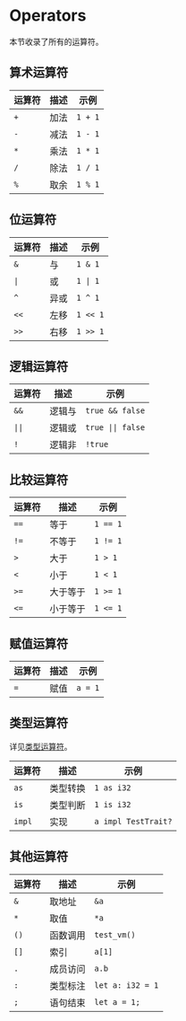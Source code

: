# Operators

本节收录了所有的运算符。

## 算术运算符

| 运算符 | 描述 | 示例 |
| --- | --- | --- |
| `+` | 加法 | `1 + 1` |
| `-` | 减法 | `1 - 1` |
| `*` | 乘法 | `1 * 1` |
| `/` | 除法 | `1 / 1` |
| `%` | 取余 | `1 % 1` |

## 位运算符

| 运算符 | 描述 | 示例 |
| --- | --- | --- |
| `&` | 与 | `1 & 1` |
| `\|` | 或 | `1 \| 1` |
| `^` | 异或 | `1 ^ 1` |
| `<<` | 左移 | `1 << 1` |
| `>>` | 右移 | `1 >> 1` |

## 逻辑运算符

| 运算符 | 描述 | 示例 |
| --- | --- | --- |
| `&&` | 逻辑与 | `true && false` |
| `\|\|` | 逻辑或 | `true \|\| false` |
| `!` | 逻辑非 | `!true` |

## 比较运算符

| 运算符 | 描述 | 示例 |
| --- | --- | --- |
| `==` | 等于 | `1 == 1` |
| `!=` | 不等于 | `1 != 1` |
| `>` | 大于 | `1 > 1` |
| `<` | 小于 | `1 < 1` |
| `>=` | 大于等于 | `1 >= 1` |
| `<=` | 小于等于 | `1 <= 1` |

## 赋值运算符

| 运算符 | 描述 | 示例 |
| --- | --- | --- |
| `=` | 赋值 | `a = 1` |

## 类型运算符

详见[类型运算符](./tyops.md)。

| 运算符 | 描述 | 示例 |
| --- | --- | --- |
| `as` | 类型转换 | `1 as i32` |
| `is` | 类型判断 | `1 is i32` |
| `impl` | 实现 | `a impl TestTrait?` |

## 其他运算符

| 运算符 | 描述 | 示例 |
| --- | --- | --- |
| `&` | 取地址 | `&a` |
| `*` | 取值 | `*a` |
| `()` | 函数调用 | `test_vm()` |
| `[]` | 索引 | `a[1]` |
| `.` | 成员访问 | `a.b` |
| `:` | 类型标注 | `let a: i32 = 1` |
| `;` | 语句结束 | `let a = 1;` |




